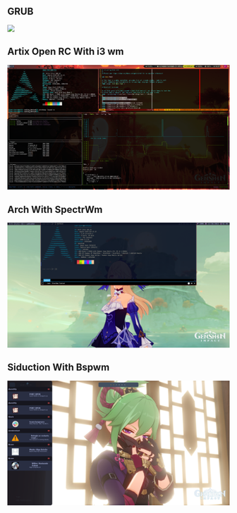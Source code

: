 <h2> GRUB </h2>
<img src="https://raw.githubusercontent.com/jSierraB3991/dotfiles/main/grub.jpg" />

<h2> Artix Open RC With i3 wm</h2>
<img src="https://raw.githubusercontent.com/jSierraB3991/dotfiles/main/i3/artix-i3-2.png" />

<h2> Arch With SpectrWm </h2>
<img src="https://raw.githubusercontent.com/jSierraB3991/dotfiles/main/spectrwm/arch_linux_yakuake.png" />

<h2> Siduction With Bspwm </h2>
<img src="https://raw.githubusercontent.com/jSierraB3991/dotfiles/main/bspwm/2022-07-21_09-53.png" />

